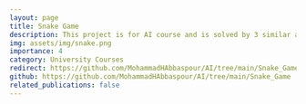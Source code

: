 ```yaml
---
layout: page
title: Snake Game
description: This project is for AI course and is solved by 3 similar algorithms: BFS, DFS and A-Star.
img: assets/img/snake.png
importance: 4
category: University Courses
redirect: https://github.com/MohammadHAbbaspour/AI/tree/main/Snake_Game
github: https://github.com/MohammadHAbbaspour/AI/tree/main/Snake_Game
related_publications: false
---
```

